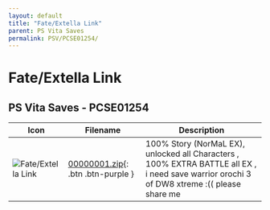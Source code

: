 ```yaml
---
layout: default
title: "Fate/Extella Link"
parent: PS Vita Saves
permalink: PSV/PCSE01254/
---
```

# Fate/Extella Link

## PS Vita Saves - PCSE01254

| Icon | Filename | Description |
|------|----------|-------------|
| ![Fate/Extella Link](https://github.com/bucanero/apollo-vita/raw/main/sce_sys/icon0.png) | [00000001.zip](00000001.zip){: .btn .btn-purple } | 100% Story (NorMaL EX), unlocked all Characters , 100% EXTRA BATTLE all EX , i need save warrior orochi 3 of DW8 xtreme :(( please share me  |
